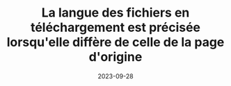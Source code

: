 ---
title: La langue des fichiers en téléchargement est précisée lorsqu'elle diffère de celle de la page d'origine
abstract: 
categories: ["Liens"]
agrege: O4144-E049
opquast: '4 144'
indiceebook: '49'
description: "Règle n° 049"
before: "048"
weight: "049"
after: "050"
actif: '1'
layout: rules
date: 2023-09-28
tags: ["Utilisabilité", ""]
objectif: ["", ""]
Meo: [""]
Controle: [""
]
epubcheck: 
ace: 
humancheck: true
ReadiumGoToolkit: 
Source: ["Opquast"]
Referentiel: [""]
steps: ["Conception", "Éditorial"]
---